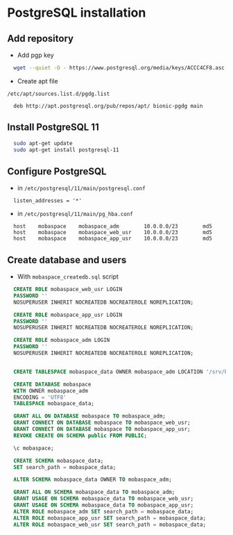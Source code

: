 # PostgreSQL installation

## Add repository

* Add pgp key

```bash
  wget --quiet -O - https://www.postgresql.org/media/keys/ACCC4CF8.asc | sudo apt-key add -
```

* Create apt file

`/etc/apt/sources.list.d/pgdg.list`

```
  deb http://apt.postgresql.org/pub/repos/apt/ bionic-pgdg main
```

## Install PostgreSQL 11

```bash
  sudo apt-get update
  sudo apt-get install postgresql-11
```

## Configure PostgreSQL

* in `/etc/postgresql/11/main/postgresql.conf`

```
  listen_addresses = '*'
```

* in `/etc/postgresql/11/main/pg_hba.conf`

```
  host    mobaspace    mobaspace_adm        10.0.0.0/23        md5
  host    mobaspace    mobaspace_web_usr    10.0.0.0/23        md5
  host    mobaspace    mobaspace_app_usr    10.0.0.0/23        md5
```

## Create database and users

* With `mobaspace_createdb.sql` script

```sql
  CREATE ROLE mobaspace_web_usr LOGIN
  PASSWORD ''
  NOSUPERUSER INHERIT NOCREATEDB NOCREATEROLE NOREPLICATION;

  CREATE ROLE mobaspace_app_usr LOGIN
  PASSWORD ''
  NOSUPERUSER INHERIT NOCREATEDB NOCREATEROLE NOREPLICATION;

  CREATE ROLE mobaspace_adm LOGIN
  PASSWORD ''
  NOSUPERUSER INHERIT NOCREATEDB NOCREATEROLE NOREPLICATION;


  CREATE TABLESPACE mobaspace_data OWNER mobaspace_adm LOCATION '/srv/bd';

  CREATE DATABASE mobaspace
  WITH OWNER mobaspace_adm
  ENCODING = 'UTF8'
  TABLESPACE mobaspace_data;

  GRANT ALL ON DATABASE mobaspace TO mobaspace_adm;
  GRANT CONNECT ON DATABASE mobaspace TO mobaspace_web_usr;
  GRANT CONNECT ON DATABASE mobaspace TO mobaspace_app_usr;
  REVOKE CREATE ON SCHEMA public FROM PUBLIC;

  \c mobaspace;

  CREATE SCHEMA mobaspace_data;
  SET search_path = mobaspace_data;

  ALTER SCHEMA mobaspace_data OWNER TO mobaspace_adm;

  GRANT ALL ON SCHEMA mobaspace_data TO mobaspace_adm;
  GRANT USAGE ON SCHEMA mobaspace_data TO mobaspace_web_usr;
  GRANT USAGE ON SCHEMA mobaspace_data TO mobaspace_app_usr;
  ALTER ROLE mobaspace_adm SET search_path = mobaspace_data;
  ALTER ROLE mobaspace_app_usr SET search_path = mobaspace_data;
  ALTER ROLE mobaspace_web_usr SET search_path = mobaspace_data;

```

